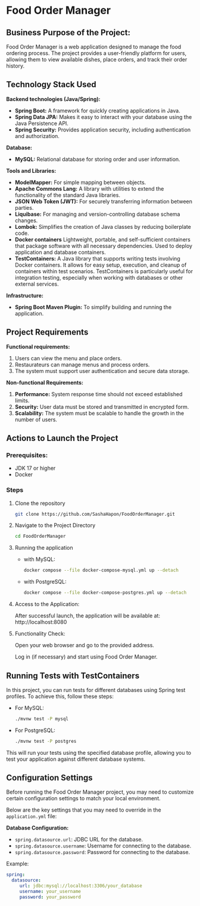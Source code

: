 # Food Order Manager

## Business Purpose of the Project:

Food Order Manager is a web application designed to manage the food ordering process. The project provides a user-friendly platform for users, allowing them to view available dishes, place orders, and track their order history.

## Technology Stack Used

**Backend technologies (Java/Spring):**
- **Spring Boot:** A framework for quickly creating applications in Java.
- **Spring Data JPA:** Makes it easy to interact with your database using the Java Persistence API.
- **Spring Security:** Provides application security, including authentication and authorization.

**Database:**
- **MySQL:** Relational database for storing order and user information.

**Tools and Libraries:**
- **ModelMapper:** For simple mapping between objects.
- **Apache Commons Lang:** A library with utilities to extend the functionality of the standard Java libraries.
- **JSON Web Token (JWT):** For securely transferring information between parties.
- **Liquibase:** For managing and version-controlling database schema changes.
- **Lombok:** Simplifies the creation of Java classes by reducing boilerplate code.
- **Docker containers** Lightweight, portable, and self-sufficient containers that package software with all necessary dependencies. Used to deploy application and database containers.
- **TestContainers:** A Java library that supports writing tests involving Docker containers. It allows for easy setup, execution, and cleanup of containers within test scenarios. TestContainers is particularly useful for integration testing, especially when working with databases or other external services.

**Infrastructure:**
- **Spring Boot Maven Plugin:** To simplify building and running the application.

## Project Requirements

**Functional requirements:**
1. Users can view the menu and place orders.
2. Restaurateurs can manage menus and process orders.
3. The system must support user authentication and secure data storage.

**Non-functional Requirements:**
1. **Performance:** System response time should not exceed established limits.
2. **Security:** User data must be stored and transmitted in encrypted form.
3. **Scalability:** The system must be scalable to handle the growth in the number of users.

## Actions to Launch the Project

### Prerequisites:
- JDK 17 or higher
- Docker

### Steps

1. Clone the repository

   ```bash
   git clone https://github.com/SashaHapon/FoodOrderManager.git
   ````

2. Navigate to the Project Directory

   ```bash
   cd FoodOrderManager
   ```

3. Running the application

   - with MySQL:

     ```bash
     docker compose --file docker-compose-mysql.yml up --detach
     ```

   - with PostgreSQL:

     ```bash
     docker compose --file docker-compose-postgres.yml up --detach
     ```

4. Access to the Application:
   
   After successful launch, the application will be available at: http://localhost:8080

5. Functionality Check:
   
   Open your web browser and go to the provided address.

   Log in (if necessary) and start using Food Order Manager.

## Running Tests with TestContainers
In this project, you can run tests for different databases using Spring test profiles.
To achieve this, follow these steps:

- For MySQL:

  ```bash
  ./mvnw test -P mysql
  ```

- For PostgreSQL:

  ```bash
  ./mvnw test -P postgres
  ```

This will run your tests using the specified database profile, allowing you to test your application against different database systems.

## Configuration Settings

Before running the Food Order Manager project, you may need to customize certain configuration settings to match your local environment.

Below are the key settings that you may need to override in the `application.yml` file:

**Database Configuration:**

   - `spring.datasource.url`: JDBC URL for the database.
   - `spring.datasource.username`: Username for connecting to the database.
   - `spring.datasource.password`: Password for connecting to the database.

Example:
```yaml
spring:
  datasource:
     url: jdbc:mysql://localhost:3306/your_database
     username: your_username
     password: your_password
```
